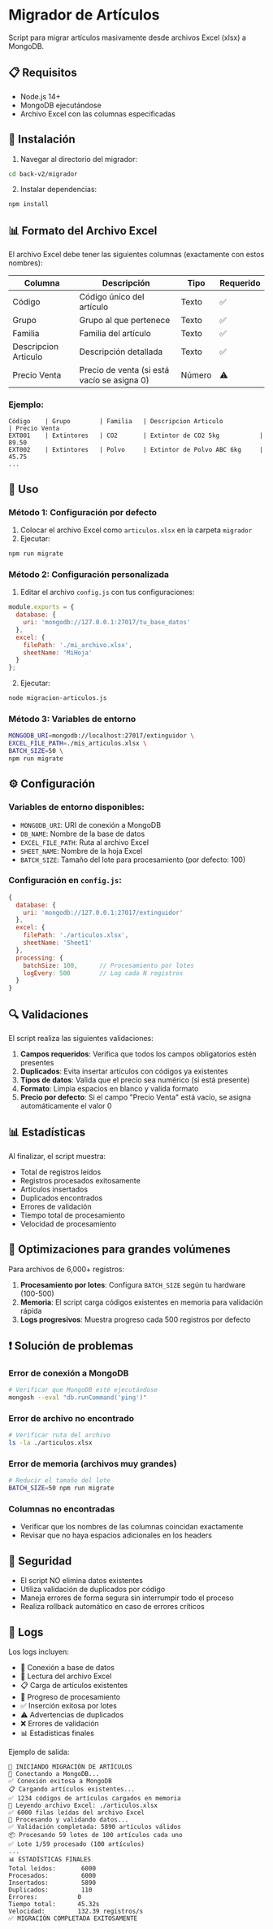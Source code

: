 # Migrador de Artículos

Script para migrar artículos masivamente desde archivos Excel (xlsx) a MongoDB.

## 📋 Requisitos

- Node.js 14+
- MongoDB ejecutándose
- Archivo Excel con las columnas especificadas

## 🔧 Instalación

1. Navegar al directorio del migrador:
```bash
cd back-v2/migrador
```

2. Instalar dependencias:
```bash
npm install
```

## 📊 Formato del Archivo Excel

El archivo Excel debe tener las siguientes columnas (exactamente con estos nombres):

| Columna | Descripción | Tipo | Requerido |
|---------|-------------|------|-----------|
| Código | Código único del artículo | Texto | ✅ |
| Grupo | Grupo al que pertenece | Texto | ✅ |
| Familia | Familia del artículo | Texto | ✅ |
| Descripcion Articulo | Descripción detallada | Texto | ✅ |
| Precio Venta | Precio de venta (si está vacío se asigna 0) | Número | ⚠️ |

### Ejemplo:
```
Código    | Grupo        | Familia   | Descripcion Articulo           | Precio Venta
EXT001    | Extintores   | CO2       | Extintor de CO2 5kg           | 89.50
EXT002    | Extintores   | Polvo     | Extintor de Polvo ABC 6kg     | 45.75
...
```

## 🚀 Uso

### Método 1: Configuración por defecto

1. Colocar el archivo Excel como `articulos.xlsx` en la carpeta `migrador`
2. Ejecutar:
```bash
npm run migrate
```

### Método 2: Configuración personalizada

1. Editar el archivo `config.js` con tus configuraciones:
```javascript
module.exports = {
  database: {
    uri: 'mongodb://127.0.0.1:27017/tu_base_datos'
  },
  excel: {
    filePath: './mi_archivo.xlsx',
    sheetName: 'MiHoja'
  }
};
```

2. Ejecutar:
```bash
node migracion-articulos.js
```

### Método 3: Variables de entorno

```bash
MONGODB_URI=mongodb://localhost:27017/extinguidor \
EXCEL_FILE_PATH=./mis_articulos.xlsx \
BATCH_SIZE=50 \
npm run migrate
```

## ⚙️ Configuración

### Variables de entorno disponibles:

- `MONGODB_URI`: URI de conexión a MongoDB
- `DB_NAME`: Nombre de la base de datos
- `EXCEL_FILE_PATH`: Ruta al archivo Excel
- `SHEET_NAME`: Nombre de la hoja Excel
- `BATCH_SIZE`: Tamaño del lote para procesamiento (por defecto: 100)

### Configuración en `config.js`:

```javascript
{
  database: {
    uri: 'mongodb://127.0.0.1:27017/extinguidor'
  },
  excel: {
    filePath: './articulos.xlsx',
    sheetName: 'Sheet1'
  },
  processing: {
    batchSize: 100,      // Procesamiento por lotes
    logEvery: 500        // Log cada N registros
  }
}
```

## 🔍 Validaciones

El script realiza las siguientes validaciones:

1. **Campos requeridos**: Verifica que todos los campos obligatorios estén presentes
2. **Duplicados**: Evita insertar artículos con códigos ya existentes
3. **Tipos de datos**: Valida que el precio sea numérico (si está presente)
4. **Formato**: Limpia espacios en blanco y valida formato
5. **Precio por defecto**: Si el campo "Precio Venta" está vacío, se asigna automáticamente el valor 0

## 📊 Estadísticas

Al finalizar, el script muestra:

- Total de registros leídos
- Registros procesados exitosamente
- Artículos insertados
- Duplicados encontrados
- Errores de validación
- Tiempo total de procesamiento
- Velocidad de procesamiento

## 🔧 Optimizaciones para grandes volúmenes

Para archivos de 6,000+ registros:

1. **Procesamiento por lotes**: Configura `BATCH_SIZE` según tu hardware (100-500)
2. **Memoria**: El script carga códigos existentes en memoria para validación rápida
3. **Logs progresivos**: Muestra progreso cada 500 registros por defecto

## ❗ Solución de problemas

### Error de conexión a MongoDB
```bash
# Verificar que MongoDB esté ejecutándose
mongosh --eval "db.runCommand('ping')"
```

### Error de archivo no encontrado
```bash
# Verificar ruta del archivo
ls -la ./articulos.xlsx
```

### Error de memoria (archivos muy grandes)
```bash
# Reducir el tamaño del lote
BATCH_SIZE=50 npm run migrate
```

### Columnas no encontradas
- Verificar que los nombres de las columnas coincidan exactamente
- Revisar que no haya espacios adicionales en los headers

## 🔐 Seguridad

- El script NO elimina datos existentes
- Utiliza validación de duplicados por código
- Maneja errores de forma segura sin interrumpir todo el proceso
- Realiza rollback automático en caso de errores críticos

## 📝 Logs

Los logs incluyen:
- 🔌 Conexión a base de datos
- 📖 Lectura del archivo Excel
- 📋 Carga de artículos existentes
- 🔄 Progreso de procesamiento
- ✅ Inserción exitosa por lotes
- ⚠️ Advertencias de duplicados
- ❌ Errores de validación
- 📊 Estadísticas finales

Ejemplo de salida:
```
🚀 INICIANDO MIGRACIÓN DE ARTÍCULOS
🔌 Conectando a MongoDB...
✅ Conexión exitosa a MongoDB
📋 Cargando artículos existentes...
✅ 1234 códigos de artículos cargados en memoria
📖 Leyendo archivo Excel: ./articulos.xlsx
✅ 6000 filas leídas del archivo Excel
🔄 Procesando y validando datos...
✅ Validación completada: 5890 artículos válidos
📦 Procesando 59 lotes de 100 artículos cada uno
✅ Lote 1/59 procesado (100 artículos)
...
📊 ESTADÍSTICAS FINALES
Total leídos:       6000
Procesados:         6000
Insertados:         5890
Duplicados:         110
Errores:           0
Tiempo total:      45.32s
Velocidad:         132.39 registros/s
✅ MIGRACIÓN COMPLETADA EXITOSAMENTE
``` 